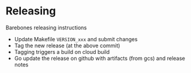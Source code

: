 # Releasing

Barebones releasing instructions

- Update Makefile `VERSION_xxx` and submit changes
- Tag the new release (at the above commit)
- Tagging triggers a build on cloud build
- Go update the release on github with artifacts (from gcs) and release notes
